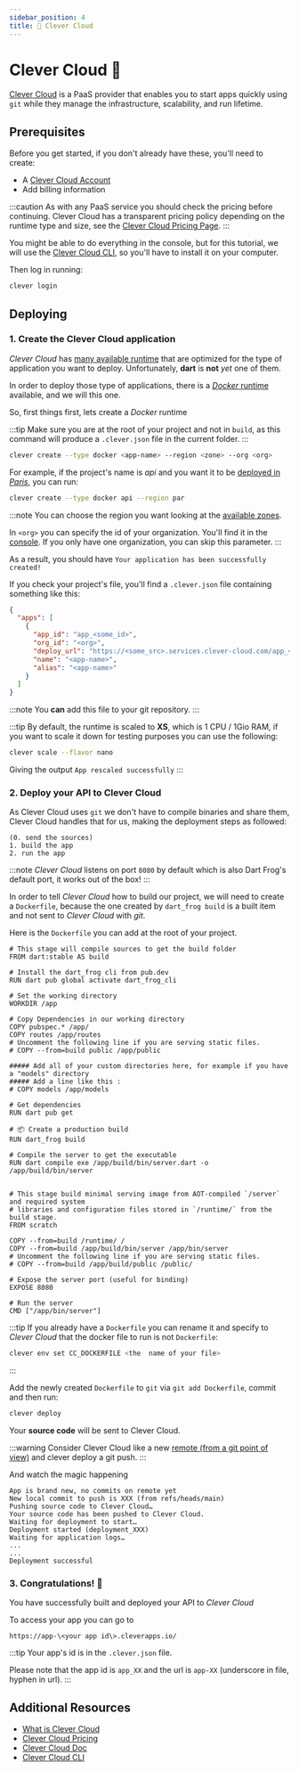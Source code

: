 ```yaml
---
sidebar_position: 4
title: 💎 Clever Cloud
---
```


# Clever Cloud 💎

[Clever Cloud](https://www.clever-cloud.com/) is a PaaS provider that enables you to start apps quickly using `git` while they manage the infrastructure, scalability, and run lifetime.

## Prerequisites

Before you get started, if you don't already have these, you'll need to create:

- A [Clever Cloud Account](https://api.clever-cloud.com/v2/sessions/signup)
- Add billing information

:::caution
As with any PaaS service you should check the pricing before continuing. Clever Cloud has a transparent pricing policy depending on the runtime type and size, see the [Clever Cloud Pricing Page](https://www.clever-cloud.com/pricing/).
:::

You might be able to do everything in the console, but for this tutorial, we will use the [Clever Cloud CLI](https://www.clever-cloud.com/doc/reference/clever-tools/getting_started/), so you'll have to install it on your computer.

Then log in running:

```bash
clever login
```

## Deploying

### 1. Create the Clever Cloud application

_Clever Cloud_ has [many available runtime](https://www.clever-cloud.com/product/) that are optimized for the type of application you want to deploy. Unfortunately, **dart** is **not** _yet_ one of them.

In order to deploy those type of applications, there is a [_Docker_ runtime](https://www.clever-cloud.com/doc/deploy/application/docker/docker/) available, and we will this one.

So, first things first, lets create a _Docker_ runtime

:::tip
Make sure you are at the root of your project and not in `build`, as this command will produce a `.clever.json` file in the current folder.
:::

```bash
clever create --type docker <app-name> --region <zone> --org <org>
```

For example, if the project's name is _api_ and you want it to be [deployed in _Paris_](https://www.clever-cloud.com/blog/features/2020/11/05/ovh-clever-cloud-zones/), you can run:

```bash
clever create --type docker api --region par
```

:::note
You can choose the region you want looking at the [available zones](https://www.clever-cloud.com/blog/features/2020/11/05/ovh-clever-cloud-zones/).

In `<org>` you can specify the id of your organization.
You'll find it in the [console](https://console.clever-cloud.com/). If you only have one organization, you can skip this parameter.
:::

As a result, you should have `Your application has been successfully created!`

If you check your project's file, you'll find a `.clever.json` file containing something like this:

```json
{
  "apps": [
    {
      "app_id": "app_<some_id>",
      "org_id": "<org>",
      "deploy_url": "https://<some_src>.services.clever-cloud.com/app_<some_id>.git",
      "name": "<app-name>",
      "alias": "<app-name>"
    }
  ]
}
```

:::note
You **can** add this file to your git repository.
:::

:::tip
By default, the runtime is scaled to **XS**, which is 1 CPU / 1Gio RAM, if you want to scale it down for testing purposes you can use the following:

```bash
clever scale --flavor nano
```

Giving the output `App rescaled successfully`
:::

### 2. Deploy your API to Clever Cloud

As Clever Cloud uses `git` we don't have to compile binaries and share them, Clever Cloud handles that for us, making the deployment steps as followed:

    (0. send the sources)
    1. build the app
    2. run the app

:::note
_Clever Cloud_ listens on port `8080` by default which is also Dart Frog's default port, it works out of the box!
:::

In order to tell _Clever Cloud_ how to build our project, we will need to create a `Dockerfile`, because the one created by `dart_frog build` is a built item and not sent to _Clever Cloud_ with _git_.

Here is the `Dockerfile` you can add at the root of your project.

```docker
# This stage will compile sources to get the build folder
FROM dart:stable AS build

# Install the dart_frog cli from pub.dev
RUN dart pub global activate dart_frog_cli

# Set the working directory
WORKDIR /app

# Copy Dependencies in our working directory
COPY pubspec.* /app/
COPY routes /app/routes
# Uncomment the following line if you are serving static files.
# COPY --from=build public /app/public

##### Add all of your custom directories here, for example if you have a "models" directory
##### Add a line like this :
# COPY models /app/models

# Get dependencies
RUN dart pub get

# 📦 Create a production build
RUN dart_frog build

# Compile the server to get the executable
RUN dart compile exe /app/build/bin/server.dart -o /app/build/bin/server


# This stage build minimal serving image from AOT-compiled `/server` and required system
# libraries and configuration files stored in `/runtime/` from the build stage.
FROM scratch

COPY --from=build /runtime/ /
COPY --from=build /app/build/bin/server /app/bin/server
# Uncomment the following line if you are serving static files.
# COPY --from=build /app/build/public /public/

# Expose the server port (useful for binding)
EXPOSE 8080

# Run the server
CMD ["/app/bin/server"]
```

:::tip
If you already have a `Dockerfile` you can rename it and specify to _Clever Cloud_ that the docker file to run is not `Dockerfile`:

```bash
clever env set CC_DOCKERFILE <the  name of your file>
```

:::

Add the newly created `Dockerfile` to `git` via `git add Dockerfile`, commit and then run:

```bash
clever deploy
```

Your **source code** will be sent to Clever Cloud.

:::warning
Consider Clever Cloud like a new [remote (from a git point of view)](https://git-scm.com/book/en/v2/Git-Basics-Working-with-Remotes) and clever deploy a git push.
:::

And watch the magic happening

```
App is brand new, no commits on remote yet
New local commit to push is XXX (from refs/heads/main)
Pushing source code to Clever Cloud…
Your source code has been pushed to Clever Cloud.
Waiting for deployment to start…
Deployment started (deployment_XXX)
Waiting for application logs…
...
...
Deployment successful
```

### 3. Congratulations! 🎉

You have successfully built and deployed your API to _Clever Cloud_

To access your app you can go to

`https://app-\<your app id\>.cleverapps.io/`

:::tip
Your app's id is in the `.clever.json` file.

Please note that the app id is `app_XX` and the url is `app-XX` (underscore in file, hyphen in url).
:::

## Additional Resources

- [What is Clever Cloud](https://www.clever-cloud.com/presentation/)
- [Clever Cloud Pricing](https://www.clever-cloud.com/pricing/)
- [Clever Cloud Doc](https://www.clever-cloud.com/doc/)
- [Clever Cloud CLI](https://www.clever-cloud.com/doc/getting-started/cli/)
